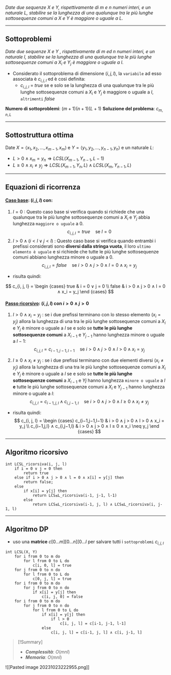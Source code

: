 *Date due sequenze $X$ e $Y$, rispettivamente di $m$ e $n$ numeri interi, e un naturale $L$, stabilire se la lunghezza di una qualunque tra le più lunghe sottosequenze comuni a $X$ e $Y$ è maggiore o uguale a $L$.*

---
## Sottoproblemi

*Date due sequenze $X$ e $Y$ , rispettivamente di $m$ ed $n$ numeri interi, e un naturale $l$, stabilire se la lunghezza di una qualunque tra le più lunghe sottosequenze comuni a $X_i$ e $Y_j$ è maggiore o uguale a $l$.*

- Considerato il sottoproblema di dimensione $(i, j, l)$, la `variabile` ad esso associata è $c_{i,j,l}$ ed è così definita:
	- $c_{i,j, l}$ = $true$ se e solo se la lunghezza di una qualunque tra le più lunghe sottosequenze comuni a $X_i$ e $Y_j$ è maggiore o uguale a $l$, `altrimenti` $false$

**Numero di sottoproblemi**: $(m+1)(n+1)(L+1)$
**Soluzione del problema**: $c_{m, n, L}$

---
## Sottostruttura ottima

Date $X=⟨x_1, x_2, …, x_{m-1}, x_m⟩$ e $Y=⟨y_1, y_2, …, y_{n-1}, y_n⟩$ e un naturale $L$:

- $L > 0 \land x_m = y_n \Rightarrow LCSL(X_{m-1}, Y_{n-1}, L-1)$ 
- $L ≥ 0 ∧ x_i \neq y_j \Rightarrow LCSL(X_{m-1}, Y_{n}, L) ∧ LCSL(X_{m}, Y_{n-1}, L)$

---
## Equazioni di ricorrenza
#### <u>**Caso base**</u>: $(i, j, l)$ con:
1. $l = 0$ :
	Questo caso base si verifica quando si richiede che una qualunque tra le più lunghe sottosequenze comuni a $X_i$ e $Y_j$ abbia lunghezza `maggiore o uguale` a $0$. $$c_{i, j, l} = true \quad\text{se } l = 0$$
2. $l > 0 ∧ (i < l ∨ j < l)$ :
	Questo caso base si verifica quando entrambi i prefissi considerati sono **diversi dalla stringa vuota**, il loro `ultimo elemento è uguale` e si richiede che tutte le più lunghe sottosequenze comuni abbiano lunghezza minore o uguale a 0. $$c_{i, j, l} = false \quad\text{se } i > 0 ∧ j > 0 ∧ l = 0 ∧ x_i = y_j$$
- risulta quindi:

$$
c_{i, j, l} = 
\begin {cases} 
true & i = 0 ∨ j = 0 \\
false & i > 0 ∧ j > 0 ∧ l = 0 ∧ x_i = y_j
\end {cases}
$$

#### <u>**Passo ricorsivo**</u>: $(i, j, l)$ con $i > 0 ∧ j > 0$
1. $l > 0 ∧ x_i = y_j$ : 
	se i due prefissi terminano con lo stesso elemento $(x_i = y_j)$ allora la lunghezza di una tra le più lunghe sottosequenze comuni a $X_i$ e $Y_j$ è minore o uguale a $l$ se e solo se **tutte le più lunghe sottosequenze comuni** a $X_{i−1}$ e $Y_{j−1}$ hanno lunghezza minore o uguale a $l − 1$:
$$c_{i,j,l} = c_{i−1,j−1,l−1} \quad\text{se } i > 0 ∧ j > 0 ∧ l > 0 ∧ x_i = y_j$$

2. $l ≥ 0 ∧ x_i \neq y_j$ : 
	se i due prefissi terminano con due elementi diversi $(x_i \neq y_j)$ allora la lunghezza di una tra le più lunghe sottosequenze comuni a $X_i$ e $Y_j$ è minore o uguale a $l$ se e solo se **tutte le più lunghe sottosequenze comuni** a $X_{i-1}$ e $Yj$ hanno lunghezza `minore o uguale` a $l$ **e** tutte le più lunghe sottosequenze comuni a $X_i$ e $Y_{j−1}$ hanno lunghezza minore o uguale a $l$:
$$c_{i,j,l} = c_{i−1,j,l} ∧ c_{i,j−1,l} \quad\text{se } i > 0 ∧ j > 0 ∧ l ≥ 0 ∧ x_i \neq y_j$$
- risulta quindi:
$$
c_{i, j, l} = 
\begin {cases} 
c_{i−1,j−1,l−1} & i > 0 ∧ j > 0 ∧ l > 0 ∧ x_i = y_j \\
c_{i−1,j,l} ∧ c_{i,j−1,l} & i > 0 ∧ j > 0 ∧ l ≥ 0 ∧ x_i \neq y_j
\end {cases}
$$
---
## Algoritmo ricorsivo

``` Pseudocodice TI:"LCSL_ricorsiva" "FOLD"
int LCSL_ricorsiva(i, j, l)
	if i = 0 ∨ j = 0 then
		return true
	else if i > 0 ∧ j > 0 ∧ l = 0 ∧ x[i] = y[j] then
		return false;
	else
		if x[i] = y[j] then
			return LCS≤L_ricorsiva(i-1, j-1, l-1)
		else
			return LCS≤L_ricorsiva(i-1, j, l) ∧ LCS≤L_ricorsiva(i, j-1, l)
```

---
## Algoritmo DP

- uso una **matrice** $c[0...m][0...n][0...l$ per salvare tutti i `sottoproblemi` $c_{i, j, l}$

``` Pseudocodice TI:"LCSL" "FOLD"
int LCSL(X, Y) 
	for i from 0 to m do
		for l from 0 to L do
			c[i, 0, l] = true
	for j from 0 to n do
		for l from 0 to L do
			c[0, j, l] = true
	for i from 0 to m do
		for j from 0 to n do
			if x[i] = y[j] then
				c[i, j, 0] = false
	for i from 0 to m do
		for j from 0 to n do
			for l from 0 to L do
				if x[i] = y[j] then
					if l > 0
						c[i, j, l] = c[i-1, j-1, l-1]
				else
					c[i, j, l] = c[i-1, j, l] ∧ c[i, j-1, l]
```

> [!Summary]
> - ***Complessità***: $O(mnl)$
> - ***Memoria***: $O(mnl)$

![[Pasted image 20231023222955.png]]